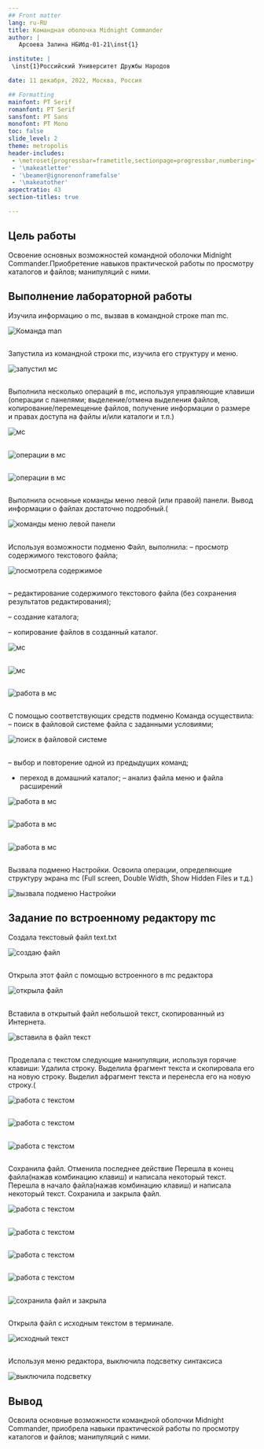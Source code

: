```yaml
---
## Front matter
lang: ru-RU
title: Командная оболочка Midnight Commander
author: |
   Арсоева Залина НБИбд-01-21\inst{1}

institute: |
 \inst{1}Российский Университет Дружбы Народов

date: 11 декабря, 2022, Москва, Россия

## Formatting
mainfont: PT Serif
romanfont: PT Serif
sansfont: PT Sans
monofont: PT Mono
toc: false
slide_level: 2
theme: metropolis
header-includes: 
 - \metroset{progressbar=frametitle,sectionpage=progressbar,numbering=fraction}
 - '\makeatletter'
 - '\beamer@ignorenonframefalse'
 - '\makeatother'
aspectratio: 43
section-titles: true

---
```


## Цель работы

Освоение основных возможностей командной оболочки Midnight Commander.Приобретение навыков практической работы по просмотру каталогов и файлов; 
манипуляций с ними.

## Выполнение лабораторной работы

Изучила информацию о mc, вызвав в командной строке man mc. 

![Команда man](image/14.png)

##

Запустила из командной строки mc, изучила его структуру и меню.

![запустил мс](image/15.png)

##

Выполнила несколько операций в mc, используя управляющие клавиши
(операции с панелями; выделение/отмена выделения файлов, копирование/перемещение файлов, получение информации о размере и правах доступа на файлы и/или каталоги и т.п.)

![мс](image/16.png)

##

![операции в мс](image/17.png)

##

![операции в мс](image/18.png)

##

Выполнила основные команды меню левой (или правой) панели. Вывод информации о файлах достаточно подробный.(

![команды меню левой панели](image/19.png)

##

Используя возможности подменю Файл, выполнила:
– просмотр содержимого текстового файла;

![посмотрелa содержимое](image/20.png)

##

– редактирование содержимого текстового файла (без сохранения результатов
редактирования);

– создание каталога;

– копирование файлов в созданный каталог.

![мс](image/21.png)

##

![мс](image/22.png)

##

![работа в мс](image/23.png)

##

С помощью соответствующих средств подменю Команда осуществила:
– поиск в файловой системе файла с заданными условиями;

![поиск в файловой системе](image/24.png)

##

– выбор и повторение одной из предыдущих команд;
- переход в домашний каталог;
– анализ файла меню и файла расширений

![работа в мс](image/25.png)

##

![работа в мс](image/26.png)

##

![работа в мс](image/27.png)

##

Вызвала подменю Настройки. Освоила операции, определяющие структуру
экрана mc (Full screen, Double Width, Show Hidden Files и т.д.)

![вызвала подменю Настройки](image/28.png)

## Задание по встроенному редактору mc

Создала текстовый файл text.txt

![создаю файл](image/13.png)

##

 Открыла этот файл с помощью встроенного в mc редактора

![открыла файл](image/12.png)

##

Вставила в открытый файл небольшой текст, скопированный из Интернета.

![вставила в файл текст](image/11.png)

##

Проделала с текстом следующие манипуляции, используя горячие клавиши: 
Удалила строку.
Выделила фрагмент текста и скопировала его на новую строку.
Выделил афрагмент текста и перенесла его на новую строку.(

![работа с текстом](image/10.png)

##

![работа с текстом](image/9.png)

##

![работа с текстом](image/8.png)

##

Сохранила файл.
Отменила последнее действие
Перешла в конец файла(нажав комбинацию клавиш) и написала некоторый текст.
Перешла в начало файла(нажав комбинацию клавиш) и написала некоторый текст.
Сохранила и закрыла файл.

![работа с текстом](image/7.png)

##

![работа с текстом](image/6.png)

##

![работа с текстом](image/5.png)

##

![работа с текстом](image/4.png)

##

![сохранила файл и закрыла](image/3.png)

##

Открыла файл с исходным текстом в терминале.

![исходный текст](image/2.png)

##

Используя меню редактора, выключила подсветку синтаксиса

![выключила подсветку](image/1.png)

## Вывод

Освоила основные возможности командной оболочки Midnight Commander, приобрела навыки практической работы по просмотру каталогов и файлов; манипуляций с ними.
